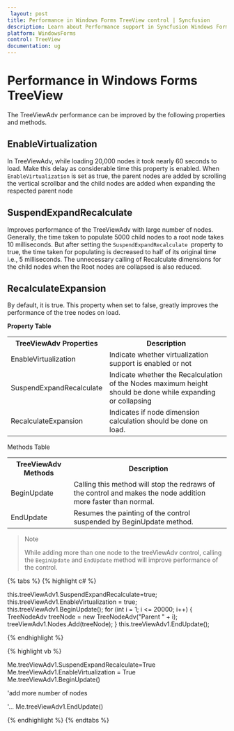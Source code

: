 ```yaml
---
 layout: post
title: Performance in Windows Forms TreeView control | Syncfusion
description: Learn about Performance support in Syncfusion Windows Forms TreeView control, its elements and more details.
platform: WindowsForms
control: TreeView 
documentation: ug
---
```

# Performance in Windows Forms TreeView

The TreeViewAdv performance can be improved by the following properties and methods.

## EnableVirtualization

In TreeViewAdv, while loading 20,000 nodes it took nearly 60 seconds to load. Make this delay as considerable time this property is enabled. When `EnableVirtualization` is set as true, the parent nodes are added by scrolling the vertical scrollbar  and the child nodes are added when expanding the respected parent node

## SuspendExpandRecalculate

Improves performance of the TreeViewAdv with large number of nodes. Generally, the time taken to populate 5000 child nodes to a root node takes 10 milliseconds. But after setting the `SuspendExpandRecalculate `property to true, the time taken for populating is decreased to half of its original time i.e., 5 milliseconds. The unnecessary calling of Recalculate dimensions for the child nodes when the Root nodes are collapsed is also reduced.

## RecalculateExpansion

By default, it is true. This property when set to false, greatly improves the performance of the tree nodes on load.


<b>Property Table</b>

<table>
<tr>
<th>
TreeViewAdv Properties</th><th>
Description</th></tr>
<tr>
<td>
EnableVirtualization</td><td>
Indicate whether virtualization support is enabled or not</td></tr>
<tr>
<td>
SuspendExpandRecalculate</td><td>
Indicate whether the Recalculation of the Nodes maximum height should be done while expanding or collapsing</td></tr>
<tr>
<td>
RecalculateExpansion</td><td>
Indicates if node dimension calculation should be done on load.</td></tr>
</table>

Methods Table

<table>
<tr>
<th>
TreeViewAdv Methods</th><th>
Description</th></tr>
<tr>
<td>
BeginUpdate</td><td>
Calling this method will stop the redraws of the control and makes the node addition more faster than normal.</td></tr>
<tr>
<td>
EndUpdate</td><td>
Resumes the painting of the control suspended by BeginUpdate method.</td></tr>
</table>

> Note
> 
> While adding more than one node to the treeViewAdv control, calling the `BeginUpdate` and `EndUpdate` method will improve performance of the control.

{% tabs %}
{% highlight c# %}

this.treeViewAdv1.SuspendExpandRecalculate=true; this.treeViewAdv1.EnableVirtualization = true;
this.treeViewAdv1.BeginUpdate();
for (int i = 1; i <= 20000; i++)
	{
        TreeNodeAdv treeNode = new TreeNodeAdv("Parent " + i);
        treeViewAdv1.Nodes.Add(treeNode);
    }
this.treeViewAdv1.EndUpdate();


{% endhighlight %}

{% highlight vb %}

Me.treeViewAdv1.SuspendExpandRecalculate=True
Me.treeViewAdv1.EnableVirtualization = True
Me.treeViewAdv1.BeginUpdate()

'add more number of nodes

'...
Me.treeViewAdv1.EndUpdate()

{% endhighlight %}
{% endtabs %}
